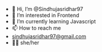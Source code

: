 - 👋 Hi, I’m @Sindhujasridhar97
- 👀 I’m interested in Frontend 
- 🌱 I’m currently learning Javascript 
- 📫 How to reach me
- sindhujasridhar97@gmail.com 
- 💃🏻 she/her
<!---
Sindhujasridhar97/Sindhujasridhar97 is a ✨ special ✨ repository because its `README.md` (this file) appears on your GitHub profile.
You can click the Preview link to take a look at your changes.
--->
